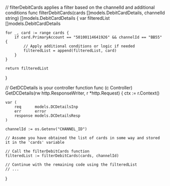 // filterDebitCards applies a filter based on the channelId and additional conditions
func filterDebitCards(cards []models.DebitCardDetails, channelId string) []models.DebitCardDetails {
    var filteredList []models.DebitCardDetails

    for _, card := range cards {
        if card.PrimaryAccount == "50100114641926" && channelId == "BB55" {
            // Apply additional conditions or logic if needed
            filteredList = append(filteredList, card)
        }
    }

    return filteredList
}

// GetDCDetails is your controller function
func (c Controller) GetDCDetails(rw http.ResponseWriter, r *http.Request) {
    ctx := r.Context()

    var (
        req      models.DCDetailsInp
        err      error
        response models.DCDetailsResp
    )

    channelId := os.Getenv("CHANNEL_ID")

    // Assume you have obtained the list of cards in some way and stored it in the 'cards' variable

    // Call the filterDebitCards function
    filteredList := filterDebitCards(cards, channelId)

    // Continue with the remaining code using the filteredList
    // ...
}
